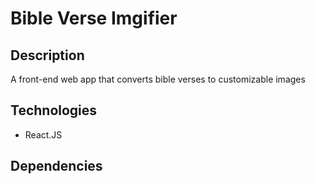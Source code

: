 # Bible Verse Imgifier

## Description
A front-end web app that converts bible verses to customizable images

## Technologies
- React.JS

## Dependencies


